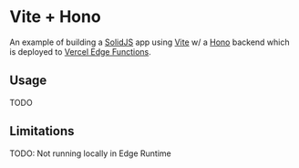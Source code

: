 # Vite + Hono

An example of building a [SolidJS](https://www.solidjs.com) app using [Vite](https://vitejs.dev) w/ a [Hono](https://hono.dev) backend which is deployed to [Vercel Edge Functions](https://vercel.com/docs/functions/edge-functions).

## Usage

TODO

## Limitations

TODO: Not running locally in Edge Runtime